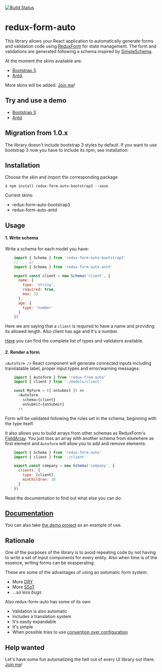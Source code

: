 [![Build Status](https://travis-ci.org/dgonz64/redux-form-auto.svg?branch=master)](https://travis-ci.org/dgonz64/redux-form-auto)

# redux-form-auto

This library allows your React application to automatically generate forms and validation code using [ReduxForm](https://github.com/erikras/redux-form/) for state management. The form and validations are generated following a schema inspired by [SimpleSchema](https://github.com/aldeed/simple-schema-js).

At the moment the *skins* available are:

* [Bootstrap 3](https://github.com/dgonz64/redux-form-auto-bootstrap3).
* [Antd](https://github.com/dgonz64/redux-form-auto-antd).

More skins will be added. [Join me](#help-wanted)!

## Try and use a demo

* [Bootstrap 3](https://dgonz64.github.io/redux-form-auto-bootstrap3/demo.html).
* [Antd](https://dgonz64.github.io/redux-form-auto-antd/demo/)

## Migration from 1.0.x

The library doesn't include bootstrap 3 styles by default. If you want to use bootstrap 3 now you have to include its npm, see installation:

## Installation

Choose the skin and import the corresponding package

    $ npm install redux-form-auto-bootstrap3 --save

Current skins:

* redux-form-auto-bootstrap3
* redux-form-auto-antd

## Usage

#### 1. Write schema

Write a schema for each model you have:

```javascript
    import { Schema } from 'redux-form-auto-bootstrap3'
    // ... or ...
    import { Schema } from 'redux-form-auto-antd'

    export const client = new Schema('client', {
      name: {
        type: 'string',
        required: true,
        max: 32
      },
      age: {
        type: 'number'
      }
    })
```

Here we are saying that a `client` is required to have a name and providing its allowed length. Also client has age and it's a number.

[Here](https://dgonz64.github.io/redux-form-auto/guide.html) you can find the complete list of types and validators available.

#### 2. Render a form

`<Autoform />` React component will generate connected inputs including translatable label, proper input types and error/warning messages:

```javascript
    import { Autoform } from 'redux-from-auto'
    import { client } from './models/client'

    const MyForm = ({ onSubmit }) =>
      <Autoform
        schema={client}
        onSubmit={onSubmit}
      />
```

Form will be validated following the rules set in the schema, beginning with the type itself.

It also allows you to build arrays from other schemas as ReduxForm's [FieldArray](https://redux-form.com/7.3.0/docs/api/fieldarray.md/). You just toss an array with another schema from elsewhere as first element and `Autoform` will allow you to add and remove elements:

```javascript
    import { Schema } from 'redux-form-auto'
    import { client } from './client'

    export const company = new Schema('company', {
      clients: {
        type: [client],
        minChildren: 10
      }
    })
```

Read the documentation to find out what else you can do:

## [Documentation](https://dgonz64.github.io/redux-form-auto/)

You can also take [the demo project](https://github.com/dgonz64/redux-form-auto-bootstrap3-demo) as an example of use.

## Rationale

One of the purposes of the library is to avoid repeating code by not having to write a set of input components for every entity. Also when time is of the essence, writing forms can be exasperating.

These are some of the advantages of using an automatic form system.

* More [DRY](https://en.wikipedia.org/wiki/Don%27t_repeat_yourself)
* More [SSoT](https://en.wikipedia.org/wiki/Single_source_of_truth)
* *...so less bugs*

Also redux-form-auto has some of its own

* Validation is also automatic
* Includes a translation system
* It's easily expandable
* It's simple
* When possible tries to use [convention over configuration](https://en.wikipedia.org/wiki/Convention_over_configuration)

## Help wanted

Let's have some fun automatizing the hell out of every UI library out there. [Join me](https://github.com/dgonz64/redux-form-auto/blob/master/CONTRIBUTING.md)!
